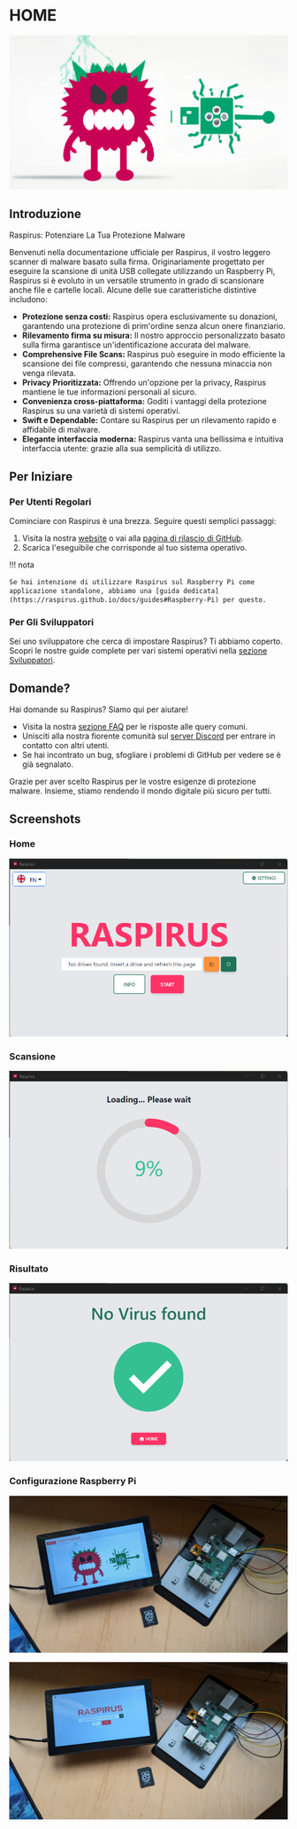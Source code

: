# HOME

![Full banner logo](../img/banner_logo.png)

## Introduzione

Raspirus: Potenziare La Tua Protezione Malware

Benvenuti nella documentazione ufficiale per Raspirus, il vostro leggero scanner di malware basato sulla firma. Originariamente progettato per eseguire la scansione di unità USB collegate utilizzando un Raspberry Pi, Raspirus si è evoluto in un versatile strumento in grado di scansionare anche file e cartelle locali. Alcune delle sue caratteristiche distintive includono:

- **Protezione senza costi:** Raspirus opera esclusivamente su donazioni, garantendo una protezione di prim'ordine senza alcun onere finanziario.
- **Rilevamento firma su misura:** Il nostro approccio personalizzato basato sulla firma garantisce un'identificazione accurata del malware.
- **Comprehensive File Scans:** Raspirus può eseguire in modo efficiente la scansione dei file compressi, garantendo che nessuna minaccia non venga rilevata.
- **Privacy Prioritizzata:** Offrendo un'opzione per la privacy, Raspirus mantiene le tue informazioni personali al sicuro.
- **Convenienza cross-piattaforma:** Goditi i vantaggi della protezione Raspirus su una varietà di sistemi operativi.
- **Swift e Dependable:** Contare su Raspirus per un rilevamento rapido e affidabile di malware.
- **Elegante interfaccia moderna:** Raspirus vanta una bellissima e intuitiva interfaccia utente: grazie alla sua semplicità di utilizzo.

## Per Iniziare

### Per Utenti Regolari

Cominciare con Raspirus è una brezza. Seguire questi semplici passaggi:

1. Visita la nostra [website](https://raspirus.deno.dev) o vai alla [pagina di rilascio di GitHub](https://github.com/Raspirus/Raspirus/releases/latest).
2. Scarica l'eseguibile che corrisponde al tuo sistema operativo.

!!! nota

```
Se hai intenzione di utilizzare Raspirus sul Raspberry Pi come applicazione standalone, abbiamo una [guida dedicata](https://raspirus.github.io/docs/guides#Raspberry-Pi) per questo.
```

### Per Gli Sviluppatori

Sei uno sviluppatore che cerca di impostare Raspirus? Ti abbiamo coperto. Scopri le nostre guide complete per vari sistemi operativi nella [sezione Sviluppatori](https://raspirus.github.io/docs/developers).

## Domande?

Hai domande su Raspirus? Siamo qui per aiutare!

- Visita la nostra [sezione FAQ](https://raspirus.github.io/docs/faq) per le risposte alle query comuni.
- Unisciti alla nostra fiorente comunità sul [server Discord](https://discord.gg/Vx7fW9PA8B) per entrare in contatto con altri utenti.
- Se hai incontrato un bug, sfogliare i problemi di GitHub per vedere se è già segnalato.

Grazie per aver scelto Raspirus per le vostre esigenze di protezione malware. Insieme, stiamo rendendo il mondo digitale più sicuro per tutti.

## Screenshots

### Home

![Screenshot of Home page](../img/screenshots/home.png)

### Scansione

![Screenshot del processo di scansione](../img/screenshots/scanning.png)

### Risultato

![Screenshot del risultato positivo](../img/screenshots/result.png)

### Configurazione Raspberry Pi

![Screenshot della Home page su Raspberry Pi](../img/screenshots/Rpihomesetup.jpg)

![Screenshot of Raspberry Pi setup](../img/screenshots/Rpisetup.jpg)
